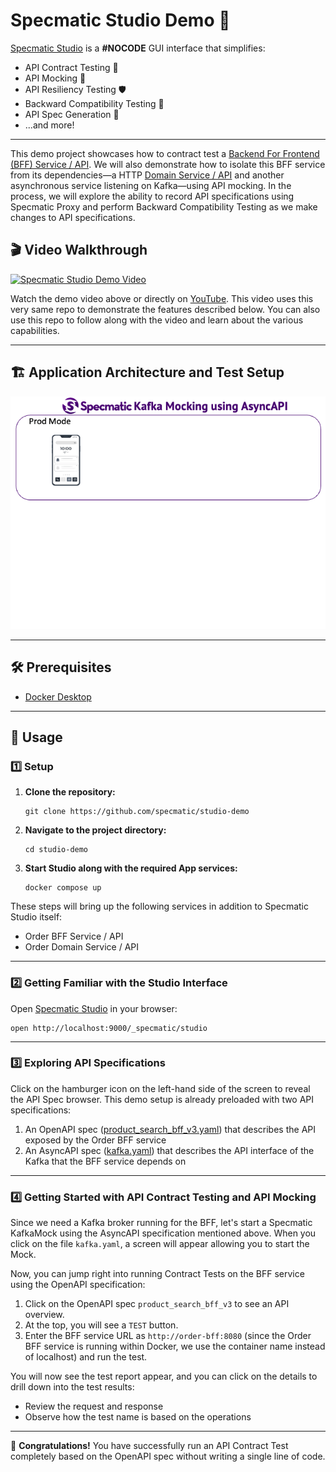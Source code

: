 # Specmatic Studio Demo 🚀

[Specmatic Studio](https://specmatic.io/specmatic-studio/) is a **#NOCODE** GUI interface that simplifies:
- API Contract Testing 🤝
- API Mocking 🧪
- API Resiliency Testing 🛡️
- Backward Compatibility Testing 🔄
- API Spec Generation 📄
- ...and more!

---

This demo project showcases how to contract test a [Backend For Frontend (BFF) Service / API](https://github.com/specmatic/specmatic-order-bff-java). We will also demonstrate how to isolate this BFF service from its dependencies—a HTTP [Domain Service / API](https://github.com/specmatic/specmatic-order-api-java) and another asynchronous service listening on Kafka—using API mocking. In the process, we will explore the ability to record API specifications using Specmatic Proxy and perform Backward Compatibility Testing as we make changes to API specifications.

## 🎬 Video Walkthrough

[![Specmatic Studio Demo Video](https://img.youtube.com/vi/pdy6Z1BXbV0/0.jpg)](https://www.youtube.com/watch?v=pdy6Z1BXbV0)

Watch the demo video above or directly on [YouTube](https://www.youtube.com/watch?v=pdy6Z1BXbV0). This video uses this very same repo to demonstrate the features described below. You can also use this repo to follow along with the video and learn about the various capabilities.

---

## 🏗️ Application Architecture and Test Setup

![HTML client talks to client API which talks to backend API](specmatic-order-bff-architecture.gif)

---

## 🛠️ Prerequisites

- [Docker Desktop](https://www.docker.com/products/docker-desktop/)

---

## 🚦 Usage

### 1️⃣ Setup

1. **Clone the repository:**
   ```shell
   git clone https://github.com/specmatic/studio-demo
   ```

2. **Navigate to the project directory:**
   ```shell
   cd studio-demo
   ```

3. **Start Studio along with the required App services:**
   ```shell
   docker compose up
   ```

These steps will bring up the following services in addition to Specmatic Studio itself:
- Order BFF Service / API
- Order Domain Service / API

---

### 2️⃣ Getting Familiar with the Studio Interface

Open [Specmatic Studio](http://localhost:9000/_specmatic/studio) in your browser:
   ```shell
   open http://localhost:9000/_specmatic/studio
   ```

---

### 3️⃣ Exploring API Specifications

Click on the hamburger icon on the left-hand side of the screen to reveal the API Spec browser. This demo setup is already preloaded with two API specifications:
1. An OpenAPI spec ([product_search_bff_v3.yaml](specs/product_search_bff_v3.yaml)) that describes the API exposed by the Order BFF service
2. An AsyncAPI spec ([kafka.yaml](specs/kafka.yaml)) that describes the API interface of the Kafka that the BFF service depends on

---

### 4️⃣ Getting Started with API Contract Testing and API Mocking

Since we need a Kafka broker running for the BFF, let's start a Specmatic KafkaMock using the AsyncAPI specification mentioned above. When you click on the file `kafka.yaml`, a screen will appear allowing you to start the Mock.

Now, you can jump right into running Contract Tests on the BFF service using the OpenAPI specification:
1. Click on the OpenAPI spec `product_search_bff_v3` to see an API overview.
2. At the top, you will see a `TEST` button.
3. Enter the BFF service URL as `http://order-bff:8080` (since the Order BFF service is running within Docker, we use the container name instead of localhost) and run the test.

You will now see the test report appear, and you can click on the details to drill down into the test results:
- Review the request and response
- Observe how the test name is based on the operations

---

🎉 **Congratulations!** You have successfully run an API Contract Test completely based on the OpenAPI spec without writing a single line of code.